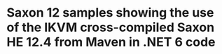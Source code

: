 # Saxon 12 samples showing the use of the IKVM cross-compiled Saxon HE 12.4 from Maven in .NET 6 code